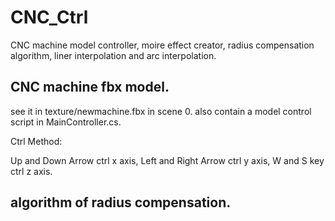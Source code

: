# CNC_Ctrl
CNC machine model controller, moire effect creator,  radius compensation algorithm, liner interpolation and arc interpolation.

## CNC machine fbx model.
see it in texture/newmachine.fbx in scene 0.
also contain a model control script in MainController.cs.

Ctrl Method: 

Up and Down Arrow ctrl x axis,
Left and Right Arrow ctrl y axis,
W and S key ctrl z axis.
## algorithm of radius compensation.

